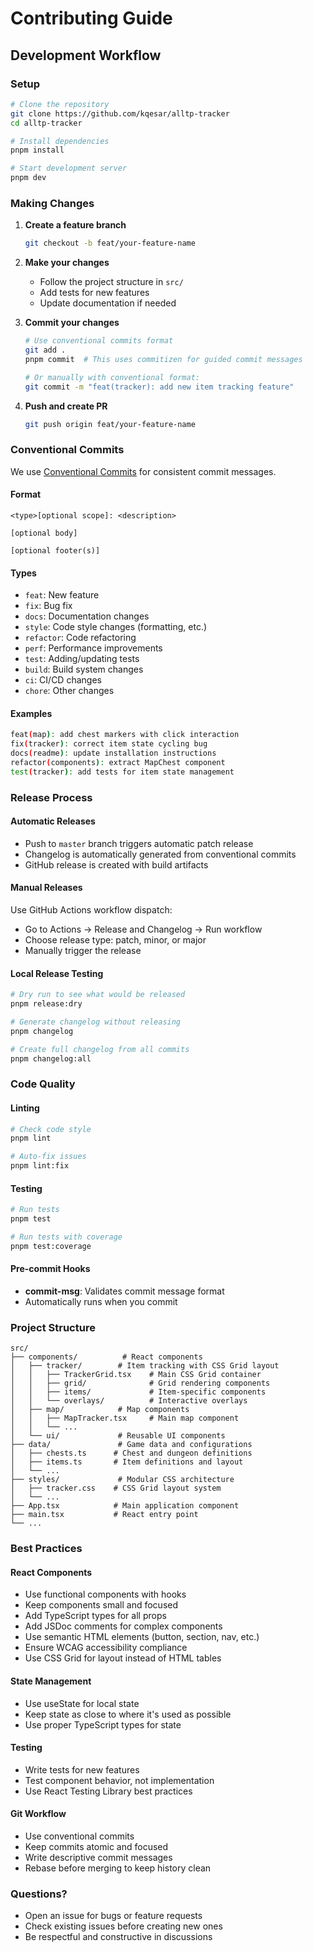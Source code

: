 # Contributing Guide

## Development Workflow

### Setup
```bash
# Clone the repository
git clone https://github.com/kqesar/alltp-tracker
cd alltp-tracker

# Install dependencies
pnpm install

# Start development server
pnpm dev
```

### Making Changes

1. **Create a feature branch**
   ```bash
   git checkout -b feat/your-feature-name
   ```

2. **Make your changes**
   - Follow the project structure in `src/`
   - Add tests for new features
   - Update documentation if needed

3. **Commit your changes**
   ```bash
   # Use conventional commits format
   git add .
   pnpm commit  # This uses commitizen for guided commit messages
   
   # Or manually with conventional format:
   git commit -m "feat(tracker): add new item tracking feature"
   ```

4. **Push and create PR**
   ```bash
   git push origin feat/your-feature-name
   ```

### Conventional Commits

We use [Conventional Commits](https://conventionalcommits.org/) for consistent commit messages.

#### Format
```
<type>[optional scope]: <description>

[optional body]

[optional footer(s)]
```

#### Types
- `feat`: New feature
- `fix`: Bug fix
- `docs`: Documentation changes
- `style`: Code style changes (formatting, etc.)
- `refactor`: Code refactoring
- `perf`: Performance improvements
- `test`: Adding/updating tests
- `build`: Build system changes
- `ci`: CI/CD changes
- `chore`: Other changes

#### Examples
```bash
feat(map): add chest markers with click interaction
fix(tracker): correct item state cycling bug
docs(readme): update installation instructions
refactor(components): extract MapChest component
test(tracker): add tests for item state management
```

### Release Process

#### Automatic Releases
- Push to `master` branch triggers automatic patch release
- Changelog is automatically generated from conventional commits
- GitHub release is created with build artifacts

#### Manual Releases
Use GitHub Actions workflow dispatch:
- Go to Actions → Release and Changelog → Run workflow
- Choose release type: patch, minor, or major
- Manually trigger the release

#### Local Release Testing
```bash
# Dry run to see what would be released
pnpm release:dry

# Generate changelog without releasing
pnpm changelog

# Create full changelog from all commits
pnpm changelog:all
```

### Code Quality

#### Linting
```bash
# Check code style
pnpm lint

# Auto-fix issues
pnpm lint:fix
```

#### Testing
```bash
# Run tests
pnpm test

# Run tests with coverage
pnpm test:coverage
```

#### Pre-commit Hooks
- **commit-msg**: Validates commit message format
- Automatically runs when you commit

### Project Structure

```
src/
├── components/          # React components
│   ├── tracker/        # Item tracking with CSS Grid layout
│   │   ├── TrackerGrid.tsx    # Main CSS Grid container
│   │   ├── grid/              # Grid rendering components
│   │   ├── items/             # Item-specific components  
│   │   └── overlays/          # Interactive overlays
│   ├── map/            # Map components
│   │   ├── MapTracker.tsx     # Main map component
│   │   └── ...
│   └── ui/             # Reusable UI components
├── data/               # Game data and configurations
│   ├── chests.ts      # Chest and dungeon definitions
│   ├── items.ts       # Item definitions and layout
│   └── ...
├── styles/             # Modular CSS architecture
│   ├── tracker.css    # CSS Grid layout system
│   └── ...
├── App.tsx            # Main application component
├── main.tsx           # React entry point
└── ...
```

### Best Practices

#### React Components
- Use functional components with hooks
- Keep components small and focused
- Add TypeScript types for all props
- Add JSDoc comments for complex components
- Use semantic HTML elements (button, section, nav, etc.)
- Ensure WCAG accessibility compliance
- Use CSS Grid for layout instead of HTML tables

#### State Management
- Use useState for local state
- Keep state as close to where it's used as possible
- Use proper TypeScript types for state

#### Testing
- Write tests for new features
- Test component behavior, not implementation
- Use React Testing Library best practices

#### Git Workflow
- Use conventional commits
- Keep commits atomic and focused
- Write descriptive commit messages
- Rebase before merging to keep history clean

### Questions?

- Open an issue for bugs or feature requests
- Check existing issues before creating new ones
- Be respectful and constructive in discussions
